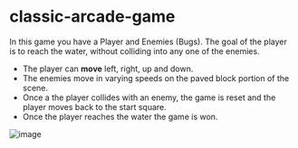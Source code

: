 # classic-arcade-game
In this game you have a Player and Enemies (Bugs). 
The goal of the player is to reach the water, without colliding into any one of the enemies. 

* The player can **move** left, right, up and down. 
* The enemies move in varying speeds on the paved block portion of the scene. 
* Once a the player collides with an enemy, the game is reset and the player moves back to the start square. 
* Once the player reaches the water the game is won.

![image](https://user-images.githubusercontent.com/26036800/43995780-bdba1226-9dbd-11e8-95f6-bfda66163088.png)
